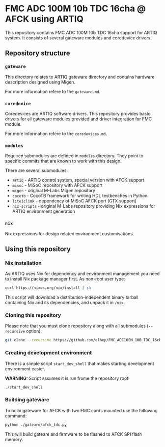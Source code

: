 # FMC ADC 100M 10b TDC 16cha @ AFCK using ARTIQ

This repository contains FMC ADC 100M 10b TDC 16cha support for ARTIQ system. 
It consists of several gateware modules and coredevice drivers. 

## Repository structure

### `gateware`

This directory relates to ARTIQ gateware directory and contains hardware description
designed using Migen.

For more information refere to the `gateware.md`.

### `coredevice`

Coredevices are ARTIQ software drivers. This repository provides basic drivers
for all gateware modules provided and driver integration for FMC module.

For more information refere to the `coredevices.md`.

### `modules`

Required submodules are defined in `modules` directory. They point to specific 
commits that are known to work with this design.

There are several submodules:

- `artiq` - ARTIQ control system, special version with AFCK support
- `misoc` - MiSoC repository with AFCK support
- `migen` - original M-Labs Migen repository
- `cocotb` - CocoTB framework for writing HDL testbenches in Python
- `liteiclink` - dependency of MiSoC AFCK port (GTX support)
- `nix-scripts` - original M-Labs repository providing Nix expressions for 
  ARTIQ environment generation
  
### `nix`

Nix expressions for design related environment customisations.

## Using this repository

### Nix installation 

As ARTIQ uses Nix for dependency and environment management you need to install 
Nix package manager first. As non-root user type:

```bash
curl https://nixos.org/nix/install | sh
```

This script will download a distribution-independent binary tarball containing 
Nix and its dependencies, and unpack it in `/nix`.

### Cloning this repository

Please note that you must clone repository along with all submodules (`--recursive` option):

```bash
git clone --recursive https://github.com/elhep/FMC_ADC100M_10B_TDC_16cha_gw.git
```

### Creating development environment

There is a simple script `start_dev_shell` that makes starting development environment easier.

**WARNING:** Script assumes it is run frome the repository root!

```bash
./start_dev_shell
```

### Building gateware

To build gateware for AFCK with two FMC cards mounted use the following command:

```bash
python ./gateare/afck_tdc.py
```

This will build gateare and firmware to be flashed to AFCK SPI flash memory.

